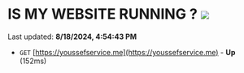 # IS MY WEBSITE RUNNING ? [![](https://img.shields.io/static/v1?label=Sponsor&message=%E2%9D%A4&logo=GitHub&color=%23fe8e86)](https://github.com/sponsors/Youssef-Lehmam)

Last updated: **8/18/2024, 4:54:43 PM**

- `GET` [https://youssefservice.me](https://youssefservice.me) - **Up** (152ms)
